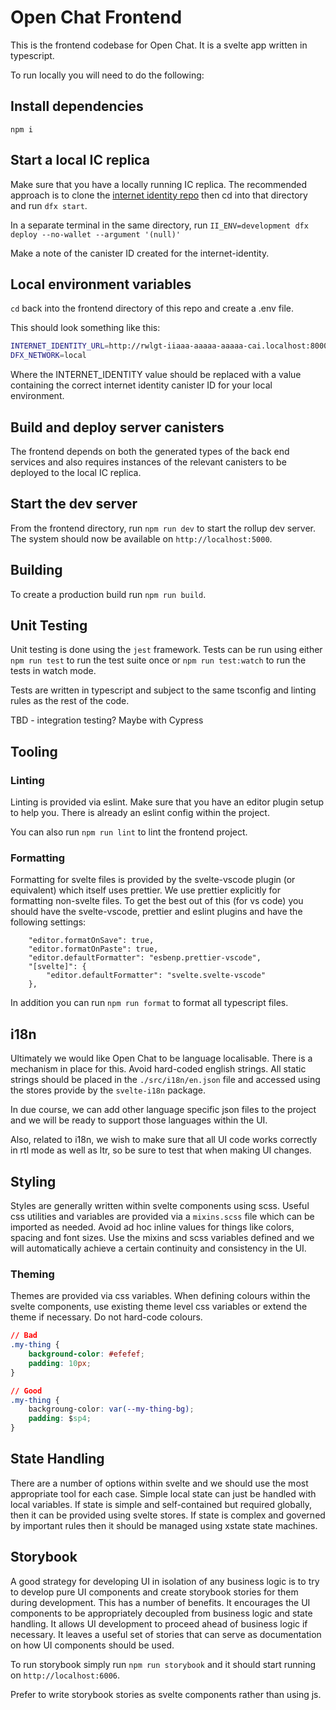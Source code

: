 # Open Chat Frontend

This is the frontend codebase for Open Chat. It is a svelte app written in typescript.

To run locally you will need to do the following:

## Install dependencies

`npm i`

## Start a local IC replica

Make sure that you have a locally running IC replica. The recommended approach is to clone the [internet identity repo](https://github.com/dfinity/internet-identity) then cd into that directory and run `dfx start`.

In a separate terminal in the same directory, run `II_ENV=development dfx deploy --no-wallet --argument '(null)'`

Make a note of the canister ID created for the internet-identity.

## Local environment variables

`cd` back into the frontend directory of this repo and create a .env file.

This should look something like this:

```bash
INTERNET_IDENTITY_URL=http://rwlgt-iiaaa-aaaaa-aaaaa-cai.localhost:8000/
DFX_NETWORK=local
```

Where the INTERNET_IDENTITY value should be replaced with a value containing the correct internet identity canister ID for your local environment.

## Build and deploy server canisters

The frontend depends on both the generated types of the back end services and also requires instances of the relevant canisters to be deployed to the local IC replica.

## Start the dev server

From the frontend directory, run `npm run dev` to start the rollup dev server. The system should now be available on `http://localhost:5000`.

## Building

To create a production build run `npm run build`.

## Unit Testing

Unit testing is done using the `jest` framework. Tests can be run using either `npm run test` to run the test suite once or `npm run test:watch` to run the tests in watch mode.

Tests are written in typescript and subject to the same tsconfig and linting rules as the rest of the code.

TBD - integration testing? Maybe with Cypress

## Tooling

### Linting

Linting is provided via eslint. Make sure that you have an editor plugin setup to help you. There is already an eslint config within the project.

You can also run `npm run lint` to lint the frontend project.

### Formatting

Formatting for svelte files is provided by the svelte-vscode plugin (or equivalent) which itself uses prettier. We use prettier explicitly for formatting non-svelte files. To get the best out of this (for vs code) you should have the svelte-vscode, prettier and eslint plugins and have the following settings:

```
    "editor.formatOnSave": true,
    "editor.formatOnPaste": true,
    "editor.defaultFormatter": "esbenp.prettier-vscode",
    "[svelte]": {
        "editor.defaultFormatter": "svelte.svelte-vscode"
    },
```

In addition you can run `npm run format` to format all typescript files.

## i18n

Ultimately we would like Open Chat to be language localisable. There is a mechanism in place for this. Avoid hard-coded english strings. All static strings should be placed in the `./src/i18n/en.json` file and accessed using the stores provide by the `svelte-i18n` package.

In due course, we can add other language specific json files to the project and we will be ready to support those languages within the UI.

Also, related to i18n, we wish to make sure that all UI code works correctly in rtl mode as well as ltr, so be sure to test that when making UI changes.

## Styling

Styles are generally written within svelte components using scss. Useful css utilities and variables are provided via a `mixins.scss` file which can be imported as needed. Avoid ad hoc inline values for things like colors, spacing and font sizes. Use the mixins and scss variables defined and we will automatically achieve a certain continuity and consistency in the UI.

### Theming

Themes are provided via css variables. When defining colours within the svelte components, use existing theme level css variables or extend the theme if necessary. Do not hard-code colours.

```css
// Bad
.my-thing {
    background-color: #efefef;
    padding: 10px;
}

// Good
.my-thing {
    backgroung-color: var(--my-thing-bg);
    padding: $sp4;
}
```

## State Handling

There are a number of options within svelte and we should use the most appropriate tool for each case. Simple local state can just be handled with local variables. If state is simple and self-contained but required globally, then it can be provided using svelte stores. If state is complex and governed by important rules then it should be managed using xstate state machines.

## Storybook

A good strategy for developing UI in isolation of any business logic is to try to develop pure UI components and create storybook stories for them during development. This has a number of benefits. It encourages the UI components to be appropriately decoupled from business logic and state handling. It allows UI development to proceed ahead of business logic if necessary. It leaves a useful set of stories that can serve as documentation on how UI components should be used.

To run storybook simply run `npm run storybook` and it should start running on `http://localhost:6006`.

Prefer to write storybook stories as svelte components rather than using js.
